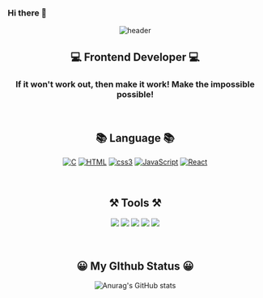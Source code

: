 ### Hi there 👋

<div align=center>

![header](https://capsule-render.vercel.app/api?type=waving&color=7F7FD5&text=%20Welcome%20YunGyo's%20Github%20%20&height=200&fontSize=50&fontColor=ffffff)

<div align=center>

## 💻 Frontend Developer 💻

### If it won't work out, then make it work! Make the impossible possible!

</div>

<br/>
  
<div align=center>

## 📚 Language 📚
[![C](https://img.shields.io/badge/C-A8B9CC?style=flat-square&logo=C&logoColor=white)](github.com/HongSJae/todolist)
[![HTML](https://img.shields.io/badge/HTML5-E34F26?style=flat-square&logo=HTML5&logoColor=white)](github.com/HongSJae/todolist)
[![css3](https://img.shields.io/badge/CSS3-1572B6?style=flat-square&logo=CSS3&logoColor=white)](github.com/HongSJae/todolist)
[![JavaScript](https://img.shields.io/badge/JavaScript-F7DF1E?style=flat-square&logo=JavaScript&logoColor=white)](github.com/HongSJae/todolist)
[![React](https://img.shields.io/badge/React-61DAFB?style=flat-square&logo=React&logoColor=white)](github.com/HongSJae/todolist)

</div>

<br/>

<div align=center>

## ⚒ Tools ⚒

  <img src="https://img.shields.io/badge/Notion-000000?style=flat-square&logo=Notion&logoColor=white"/>
  <img src="https://img.shields.io/badge/GitKraken-179287?style=flat-square&logo=GitKraken&logoColor=white"/>
  <img src="https://img.shields.io/badge/GitHub-181717?style/badge&logo=GitHub&logoColor=white">
  <img src="https://img.shields.io/badge/Visual Stdio-5C2D91?style/badge&logo=Visual-Studio&logoColor=white">
  <img src="https://img.shields.io/badge/Visual Studio Code-007ACC?style/badge&logo=Visual Studio Code&logoColor=white">

</div>

<br/>
<br/>

<div align=center>

## 😀 My GIthub Status 😀

![Anurag's GitHub stats](https://github-readme-stats.vercel.app/api?username=hA2zy&show_icons=true&theme=)

</div>

</div>


